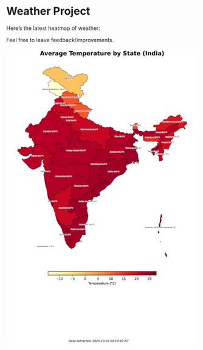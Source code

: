 # Weather Project

Here’s the latest heatmap of weather:

Feel free to leave feedback/improvements.

![India Heatmap](docs/assets/india_heatmap.png?v=03CD42)
